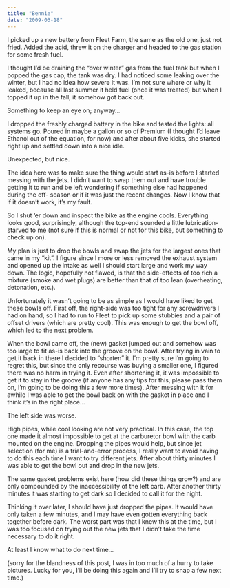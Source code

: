 ```yaml
---
title: "Bennie"
date: "2009-03-18"
---
```


<div class="content">
<p>I picked up a new battery from Fleet Farm, the same as the old one, just not
fried. Added the acid, threw it on the charger and headed to the gas station
for some fresh fuel.</p>
<p>I thought I’d be draining the “over winter” gas from the fuel tank but when I
popped the gas cap, the tank was dry. I had noticed some leaking over the
winter, but I had no idea how severe it was. I’m not sure where or why it
leaked, because all last summer it held fuel (once it was treated) but when I
topped it up in the fall, it somehow got back out.</p>
<p>Something to keep an eye on; anyway…</p>
<p>I dropped the freshly charged battery in the bike and tested the lights: all
systems go. Poured in maybe a gallon or so of Premium (I thought I’d leave
Ethanol out of the equation, for now) and after about five kicks, she started
right up and settled down into a nice idle.</p>
<p>Unexpected, but nice.</p>
<p>The idea here was to make sure the thing would start as-is before I started
messing with the jets. I didn’t want to swap them out and have trouble getting
it to run and be left wondering if something else had happened during the off-
season or if it was just the recent changes. Now I know that if it doesn’t
work, it’s my fault.</p>
<p>So I shut ‘er down and inspect the bike as the engine cools. Everything looks
good, surprisingly, although the top-end sounded a little lubrication-starved
to me (not sure if this is normal or not for this bike, but something to check
up on).</p>
<p>My plan is just to drop the bowls and swap the jets for the largest ones that
came in my “kit”. I figure since I more or less removed the exhaust system and
opened up the intake as well I should start large and work my way down. The
logic, hopefully not flawed, is that the side-effects of too rich a mixture
(smoke and wet plugs) are better than that of too lean (overheating,
detonation, etc.).</p>
<p>Unfortunately it wasn’t going to be as simple as I would have liked to get
these bowls off. First off, the right-side was too tight for any screwdrivers
I had on hand, so I had to run to Fleet to pick up some stubbies and a pair of
offset drivers (which are pretty cool). This was enough to get the bowl off,
which led to the next problem.</p>
<p>When the bowl came off, the (new) gasket jumped out and somehow was too large
to fit as-is back into the groove on the bowl. After trying in vain to get it
back in there I decided to “shorten” it. I’m pretty sure I’m going to regret
this, but since the only recourse was buying a smaller one, I figured there
was no harm in trying it. Even after shortening it, it was impossible to get
it to stay in the groove (if anyone has any tips for this, please pass them
on, I’m going to be doing this a few more times). After messing with it for
awhile I was able to get the bowl back on with the gasket in place and I think
it’s in the right place…</p>
<p>The left side was worse.</p>
<p>High pipes, while cool looking are not very practical. In this case, the top
one made it almost impossible to get at the carburetor bowl with the carb
mounted on the engine. Dropping the pipes would help, but since jet selection
(for me) is a trial-and-error process, I really want to avoid having to do
this each time I want to try different jets. After about thirty minutes I was
able to get the bowl out and drop in the new jets.</p>
<p>The same gasket problems exist here (how did these things grow?) and are only
compounded by the inaccessibility of the left carb. After another thirty
minutes it was starting to get dark so I decided to call it for the night.</p>
<p>Thinking it over later, I should have just dropped the pipes. It would have
only taken a few minutes, and I may have even gotten everything back together
before dark. The worst part was that I knew this at the time, but I was too
focused on trying out the new jets that I didn’t take the time necessary to do
it right.</p>
<p>At least I know what to do next time…</p>
<p>(sorry for the blandness of this post, I was in too much of a hurry to take
pictures. Lucky for you, I’ll be doing this again and I’ll try to snap a few
next time.)</p>
</div>
